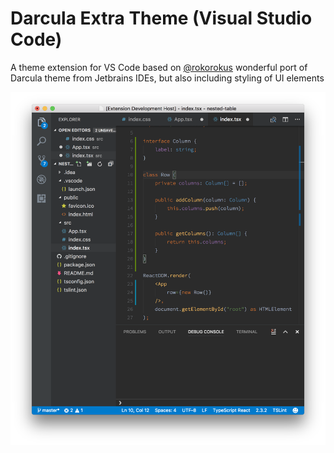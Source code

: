 # Darcula Extra Theme (Visual Studio Code)
A theme extension for VS Code based on [@rokorokus](https://github.com/rokoroku) wonderful port of Darcula theme from Jetbrains IDEs, but also including styling of UI elements

![Screenshot](https://github.com/kraftwer1/vscode-theme-darcula-extra/blob/master/Screenshot.png "Screenshot")
